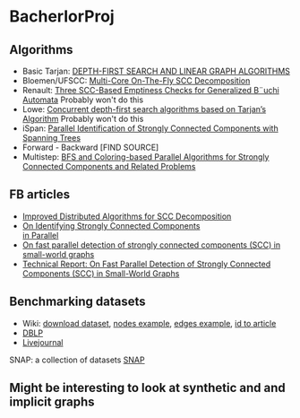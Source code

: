 # BacherlorProj

## Algorithms
* Basic Tarjan: [DEPTH-FIRST SEARCH AND LINEAR GRAPH ALGORITHMS](http://langevin.univ-tln.fr/cours/PAA/extra/Tarjan-1972.pdf)
* Bloemen/UFSCC: [Multi-Core On-The-Fly SCC Decomposition](http://delivery.acm.org/10.1145/2860000/2851161/a8-bloemen.pdf?ip=192.38.33.14&id=2851161&acc=ACTIVE%20SERVICE&key=36332CD97FA87885%2E318148A04E30A4A4%2E4D4702B0C3E38B35%2E4D4702B0C3E38B35&__acm__=1551345488_be250e22d00f52c728168605f0cc3b4e)
* Renault: [Three SCC-Based Emptiness Checks
for Generalized B¨uchi Automata](https://link.springer.com/content/pdf/10.1007%2F978-3-642-45221-5_44.pdf) Probably won't do this
* Lowe: [Concurrent depth-first search algorithms based
on Tarjan’s Algorithm](https://link.springer.com/content/pdf/10.1007%2Fs10009-015-0382-1.pdf) Probably won't do this
* iSpan: [Parallel Identification of Strongly Connected
Components with Spanning Trees](https://www2.seas.gwu.edu/~howie/publications/iSpan-SC18.pdf)
* Forward - Backward [FIND SOURCE]
* Multistep: [BFS and Coloring-based Parallel Algorithms for
Strongly Connected Components and Related Problems](https://ieeexplore.ieee.org/stamp/stamp.jsp?arnumber=6877288)

## FB articles
* [Improved Distributed Algorithms
for SCC Decomposition](https://www.sciencedirect.com/science/article/pii/S1571066108000716)
* [On	Identifying	Strongly	Connected	Components	
in	Parallel](https://dl.acm.org/citation.cfm?id=663154)
* [On fast parallel detection of strongly connected components (SCC) in small-world graphs](https://dl.acm.org/citation.cfm?id=2503246)
* [Technical Report: On Fast Parallel Detection of Strongly Connected
Components (SCC) in Small-World Graphs](http://citeseerx.ist.psu.edu/viewdoc/download?doi=10.1.1.301.3506&rep=rep1&type=pdf)


## Benchmarking datasets
* Wiki: [download dataset](https://wiki.dbpedia.org/downloads-2016-10), [nodes example](http://downloads.dbpedia.org/preview.php?file=2016-10_sl_core-i18n_sl_en_sl_labels_wkd_uris_en.tql.bz2), [edges example](http://downloads.dbpedia.org/preview.php?file=2016-10_sl_core-i18n_sl_en_sl_page_links_wkd_uris_en.ttl.bz2), [id to article](https://www.wikidata.org/wiki/Q1000000)
* [DBLP](https://dblp.uni-trier.de/faq/How+can+I+download+the+whole+dblp+dataset)
* [Livejournal](https://snap.stanford.edu/data/soc-LiveJournal1.html)



SNAP: a collection of datasets [SNAP](https://snap.stanford.edu/data/index.html) 

## Might be interesting to look at synthetic and and implicit graphs
